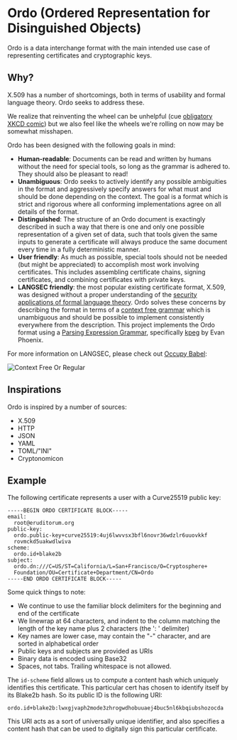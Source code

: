 # Ordo (Ordered Representation for Disinguished Objects)

Ordo is a data interchange format with the main intended use case of
representing certificates and cryptographic keys.

## Why?

X.509 has a number of shortcomings, both in terms of usability and formal
language theory. Ordo seeks to address these.

We realize that reinventing the wheel can be unhelpful (cue [obligatory XKCD
comic][standards-comic]) but we also feel like the wheels we're rolling on now
may be somewhat misshapen.

Ordo has been designed with the following goals in mind:

* **Human-readable**: Documents can be read and written by humans without
  the need for special tools, so long as the grammar is adhered to. They should
  also be pleasant to read!
* **Unambiguous**: Ordo seeks to actively identify any possible ambiguities in
  the format and aggressively specify answers for what must and should be done
  depending on the context. The goal is a format which is strict and rigorous
  where all conforming implementations agree on all details of the format.
* **Distinguished**: The structure of an Ordo document is exactingly described
  in such a way that there is one and only one possible representation of
  a given set of data, such that tools given the same inputs to generate a
  certificate will always produce the same document every time in a fully
  deterministic manner.
* **User friendly**: As much as possible, special tools should not be needed
  (but might be appreciated) to accomplish most work involving certificates.
  This includes assembling certificate chains, signing certificates, and
  combining certificates with private keys.
* **LANGSEC friendly**: the most popular existing certificate format, X.509,
  was designed without a proper understanding of the [security applications
  of formal language theory][langsec]. Ordo solves these concerns by describing
  the format in terms of a [context free grammar][cfg] which is unambiguous and
  should be possible to implement consistently everywhere from the description.
  This project implements the Ordo format using a [Parsing Expression
  Grammar][peg], specifically [kpeg][kpeg] by Evan Phoenix.

For more information on LANGSEC, please check out [Occupy Babel][occupy]:

![Context Free Or Regular](http://www.cs.dartmouth.edu/~sergey/langsec/occupy/WeirdMachines.jpg)

[standards-comic]: http://xkcd.com/927/
[langsec]: http://www.cs.dartmouth.edu/~sergey/langsec/
[cfg]: https://en.wikipedia.org/wiki/Context-free_grammar
[peg]: https://en.wikipedia.org/wiki/Parsing_expression_grammar
[kpeg]: https://github.com/evanphx/kpeg
[occupy]: http://www.cs.dartmouth.edu/~sergey/langsec/occupy/

## Inspirations

Ordo is inspired by a number of sources:

* X.509
* HTTP
* JSON
* YAML
* TOML/"INI"
* Cryptonomicon

## Example

The following certificate represents a user with a Curve25519 public key:

```
-----BEGIN ORDO CERTIFICATE BLOCK-----
email:
  root@eruditorum.org
public-key:
  ordo.public-key+curve25519:4uj6lwvvsx3bfl6novr36wdzlr6uuovkkf
  rovmckd5uakwdlwiva
scheme:
  ordo.id+blake2b
subject:
  ordo.dn:///C=US/ST=California/L=San+Francisco/O=Cryptosphere+
  Foundation/OU=Certificate+Department/CN=Ordo
-----END ORDO CERTIFICATE BLOCK-----
```

Some quick things to note:
* We continue to use the familiar block delimiters for the beginning
  and end of the certificate
* We linewrap at 64 characters, and indent to the column matching
  the length of the key name plus 2 characters (the ': ' delimiter)
* Key names are lower case, may contain the "-" character, and are
  sorted in alphabetical order
* Public keys and subjects are provided as URIs
* Binary data is encoded using Base32
* Spaces, not tabs. Trailing whitespace is not allowed.

The `id-scheme` field allows us to compute a content hash which
uniquely identifies this certificate. This particular cert has chosen
to identify itself by its Blake2b hash. So its public ID is the
following URI:

```
ordo.id+blake2b:lwxgjvaph2mode3zhrogwdhobuuaej4buc5nl6kbqiubshozocda
```

This URI acts as a sort of universally unique identifier, and also
specifies a content hash that can be used to digitally sign this
particular certificate.
